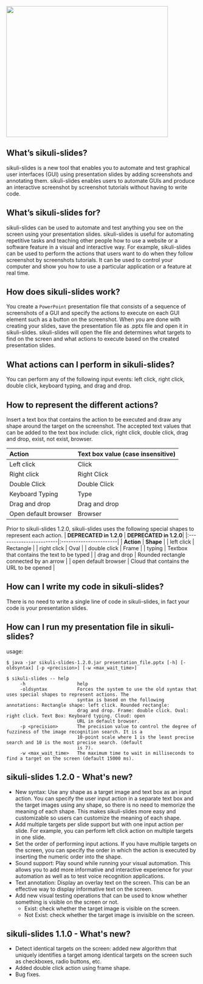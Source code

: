 <a href='http://www.youtube.com/watch?feature=player_embedded&v=22yNhSgplDg' target='_blank'><img src='http://img.youtube.com/vi/22yNhSgplDg/0.jpg' width='425' height=344 /></a>

## What’s sikuli-slides? ##

sikuli-slides is a new tool that enables you to automate and test graphical user interfaces (GUI) using presentation slides by adding screenshots and annotating them. sikuli-slides enables users to automate GUIs and produce an interactive screenshot by screenshot tutorials without having to write code.

## What’s sikuli-slides for? ##

sikuli-slides can be used to automate and test anything you see on the screen using your presentation slides. sikuli-slides is useful for automating repetitive tasks and teaching other people how to use a website or a software feature in a visual and interactive way. For example, sikuli-slides can be used to perform the actions that users want to do when they follow screenshot by screenshots tutorials. It can be used to control your computer and show you how to use a particular application or a feature at real time.

## How does sikuli-slides work? ##

You create a `PowerPoint` presentation file that consists of a sequence of screenshots of a GUI and specify the actions to execute on each GUI element such as a button on the screenshot. When you are done with creating your slides, save the presentation file as .pptx file and open it in sikuli-slides. sikuli-slides will open the file and determines what targets to find on the screen and what actions to execute based on the created presentation slides.

## What actions can I perform in sikuli-slides? ##

You can perform any of the following input events: left click, right click, double click, keyboard typing, and drag and drop.

## How to represent the different actions? ##
Insert a text box that contains the action to be executed and draw any shape around the target on the screenshot. The accepted text values that can be added to the text box include: click, right click, double click, drag and drop, exist, not exist, browser.

| **Action** | **Text box value (case insensitive)** |
|:-----------|:--------------------------------------|
| Left click	| Click                                 |
| Right click	| Right Click                           |
| Double Click	| Double Click                          |
| Keyboard Typing	| Type                                  |
| Drag and drop | Drag and drop                         |
| Open default browser	| Browser                               |

Prior to sikuli-slides 1.2.0, sikuli-slides uses the following special shapes to represent each action.
| **DEPRECATED in 1.2.0** | **DEPRECATED in 1.2.0**|
|:------------------------|:-----------------------|
| **Action**              | **Shape**              |
| left click	             | Rectangle              |
| right click	            | Oval                   |
| double click	           | Frame                  |
| typing	                 | Textbox that contains the text to be typed |
| drag and drop           | Rounded rectangle connected by an arrow |
| open default browser	   | Cloud that contains the URL to be opened |

## How can I write my code in sikuli-slides? ##

There is no need to write a single line of code in sikuli-slides, in fact your code is your presentation slides.

## How can I run my presentation file in sikuli-slides? ##

usage:
```
$ java -jar sikuli-slides-1.2.0.jar presentation_file.pptx [-h] [-oldsyntax] [-p <precision>] [-w <max_wait_time>]
```
```
$ sikuli-slides -- help
     -h                   help
     -oldsyntax           Forces the system to use the old syntax that uses special shapes to represent actions. The
                          syntax is based on the following annotations: Rectangle shape: left click. Rounded rectangle:
                          drag and drop. Frame: double click. Oval: right click. Text Box: Keyboard typing. Cloud: open
                          URL in default browser.
     -p <precision>       The precision value to control the degree of fuzziness of the image recognition search. It is a
                          10-point scale where 1 is the least precise search and 10 is the most precise search. (default
                          is 7).
     -w <max_wait_time>   The maximum time to wait in milliseconds to find a target on the screen (default 15000 ms).
```

## sikuli-slides 1.2.0 - What's new? ##
  * New syntax: Use any shape as a target image and text box as an input action. You can specify the user input action in a separate text box and the target images using any shape, so there is no need to memorize the meaning of each shape. This makes sikuli-slides more easy and customizable so users can customize the meaning of each shape.
  * Add multiple targets per slide support but with one input action per slide. For example, you can perform left click action on multiple targets in one slide.
  * Set the order of performing input actions. If you have multiple targets on the screen, you can specify the order in which the action is executed by inserting the numeric order into the shape.
  * Sound support: Play sound while running your visual automation. This allows you to add more informative and interactive experience for your automation as well as to test voice recognition applications.
  * Text annotation: Display an overlay text on the screen. This can be an effective way to display informative text on the screen.
  * Add new visual testing operations that can be used to know whether something is visible on the screen or not.
    * Exist: check whether the target image is visible on the screen.
    * Not Exist: check whether the target image is invisible on the screen.


## sikuli-slides 1.1.0 - What's new? ##
  * Detect identical targets on the screen: added new algorithm that uniquely identifies a target among identical targets on the screen such as checkboxes, radio buttons, etc.
  * Added double click action using frame shape.
  * Bug fixes.